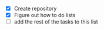 - [x] Create repository
- [x] Figure out how to do lists
- [ ] add the rest of the tasks to this list
